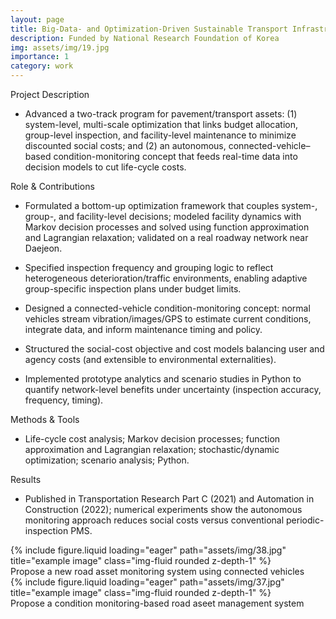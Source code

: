 ```yaml
---
layout: page
title: Big-Data- and Optimization-Driven Sustainable Transport Infrastructure Asset Management
description: Funded by National Research Foundation of Korea 
img: assets/img/19.jpg
importance: 1
category: work
---
```


Project Description 

- Advanced a two-track program for pavement/transport assets: (1) system-level, multi-scale optimization that links budget allocation, group-level inspection, and facility-level maintenance to minimize discounted social costs; and (2) an autonomous, connected-vehicle–based condition-monitoring concept that feeds real-time data into decision models to cut life-cycle costs.

Role & Contributions

- Formulated a bottom-up optimization framework that couples system-, group-, and facility-level decisions; modeled facility dynamics with Markov decision processes and solved using function approximation and Lagrangian relaxation; validated on a real roadway network near Daejeon. 
 
- Specified inspection frequency and grouping logic to reflect heterogeneous deterioration/traffic environments, enabling adaptive group-specific inspection plans under budget limits. 

- Designed a connected-vehicle condition-monitoring concept: normal vehicles stream vibration/images/GPS to estimate current conditions, integrate data, and inform maintenance timing and policy. 
 
- Structured the social-cost objective and cost models balancing user and agency costs (and extensible to environmental externalities). 

- Implemented prototype analytics and scenario studies in Python to quantify network-level benefits under uncertainty (inspection accuracy, frequency, timing).

Methods & Tools 

- Life-cycle cost analysis; Markov decision processes; function approximation and Lagrangian relaxation; stochastic/dynamic optimization; scenario analysis; Python.

Results

- Published in Transportation Research Part C (2021) and Automation in Construction (2022); numerical experiments show the autonomous monitoring approach reduces social costs versus conventional periodic-inspection PMS.


<div class="container">
  <div class="row">
    <div class="col-md-8 offset-md-3">
        {% include figure.liquid loading="eager" path="assets/img/38.jpg" title="example image" class="img-fluid rounded z-depth-1" %}
  </div>
</div>

<div class="caption">
    Propose a new road asset monitoring system using connected vehicles 
</div>

<div class="container">
  <div class="row">
    <div class="col-md-8 offset-md-3">
        {% include figure.liquid loading="eager" path="assets/img/37.jpg" title="example image" class="img-fluid rounded z-depth-1" %}
  </div>
</div>

<div class="caption">
    Propose a condition monitoring-based road aseet management system 
</div>
